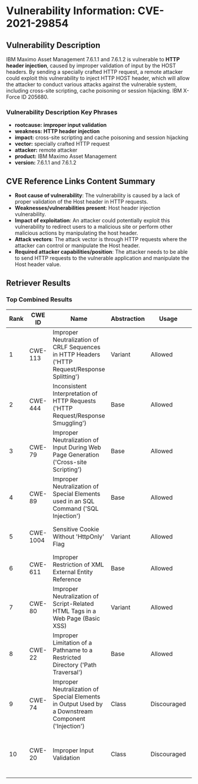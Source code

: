 # Vulnerability Information: CVE-2021-29854

## Vulnerability Description
IBM Maximo Asset Management 7.6.1.1 and 7.6.1.2 is vulnerable to **HTTP header injection**, caused by improper validation of input by the HOST headers. By sending a specially crafted HTTP request, a remote attacker could exploit this vulnerability to inject HTTP HOST header, which will allow the attacker to conduct various attacks against the vulnerable system, including cross-site scripting, cache poisoning or session hijacking. IBM X-Force ID 205680.

### Vulnerability Description Key Phrases
- **rootcause:** **improper input validation**
- **weakness:** **HTTP header injection**
- **impact:** cross-site scripting and cache poisoning and session hijacking
- **vector:** specially crafted HTTP request
- **attacker:** remote attacker
- **product:** IBM Maximo Asset Management
- **version:** 7.6.1.1 and 7.6.1.2

## CVE Reference Links Content Summary
- **Root cause of vulnerability**: The vulnerability is caused by a lack of proper validation of the Host header in HTTP requests.
- **Weaknesses/vulnerabilities present**: Host header injection vulnerability.
- **Impact of exploitation**: An attacker could potentially exploit this vulnerability to redirect users to a malicious site or perform other malicious actions by manipulating the host header.
- **Attack vectors**: The attack vector is through HTTP requests where the attacker can control or manipulate the Host header.
- **Required attacker capabilities/position**: The attacker needs to be able to send HTTP requests to the vulnerable application and manipulate the Host header value.

## Retriever Results

### Top Combined Results

| Rank | CWE ID | Name | Abstraction | Usage | Combined Score | Retrievers | Individual Scores |
|------|--------|------|-------------|-------|---------------|------------|-------------------|
| 1 | CWE-113 | Improper Neutralization of CRLF Sequences in HTTP Headers ('HTTP Request/Response Splitting') | Variant | Allowed | 0.8886 | dense, sparse, graph | dense: 0.536, sparse: 0.644, graph: 0.912 |
| 2 | CWE-444 | Inconsistent Interpretation of HTTP Requests ('HTTP Request/Response Smuggling') | Base | Allowed | 0.7953 | dense, sparse, graph | dense: 0.554, sparse: 0.532, graph: 0.598 |
| 3 | CWE-79 | Improper Neutralization of Input During Web Page Generation ('Cross-site Scripting') | Base | Allowed | 0.6902 | sparse, graph | sparse: 0.582, graph: 1.000 |
| 4 | CWE-89 | Improper Neutralization of Special Elements used in an SQL Command ('SQL Injection') | Base | Allowed | 0.5910 | dense, sparse | dense: 0.522, sparse: 0.576 |
| 5 | CWE-1004 | Sensitive Cookie Without 'HttpOnly' Flag | Variant | Allowed | 0.5554 | dense, sparse | dense: 0.541, sparse: 0.579 |
| 6 | CWE-611 | Improper Restriction of XML External Entity Reference | Base | Allowed | 0.5534 | dense, sparse | dense: 0.520, sparse: 0.513 |
| 7 | CWE-80 | Improper Neutralization of Script-Related HTML Tags in a Web Page (Basic XSS) | Variant | Allowed | 0.5108 | dense, sparse | dense: 0.533, sparse: 0.501 |
| 8 | CWE-22 | Improper Limitation of a Pathname to a Restricted Directory ('Path Traversal') | Base | Allowed | 0.4937 | sparse, graph | sparse: 0.518, graph: 0.551 |
| 9 | CWE-74 | Improper Neutralization of Special Elements in Output Used by a Downstream Component ('Injection') | Class | Discouraged | 0.4080 | dense, sparse, graph | dense: 0.553, sparse: 0.716, graph: 0.631 |
| 10 | CWE-20 | Improper Input Validation | Class | Discouraged | 0.3739 | dense, sparse, graph | dense: 0.541, sparse: 0.595, graph: 0.627 |

